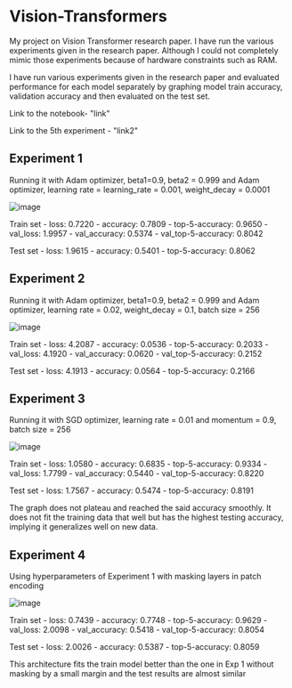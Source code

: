 # Vision-Transformers

My project on Vision Transformer research paper. I have run the various experiments given in the research paper. Although I could not completely mimic those experiments because of hardware constraints such as RAM.

I have run various experiments given in the research paper and evaluated performance for each model separately by graphing model train accuracy, validation accuracy and then evaluated on the test set.

Link to the notebook- "link"

Link to the 5th experiment - "link2"

## Experiment 1

Running it with Adam optimizer, beta1=0.9, beta2 = 0.999 and Adam optimizer, learning rate = learning_rate = 0.001, weight_decay = 0.0001


![image](https://user-images.githubusercontent.com/92864931/217338713-aa27eb5f-bb1e-4757-85d8-b9a37d22b624.png)

Train set - loss: 0.7220 - accuracy: 0.7809 - top-5-accuracy: 0.9650 - val_loss: 1.9957 - val_accuracy: 0.5374 - val_top-5-accuracy: 0.8042

Test set - loss: 1.9615 - accuracy: 0.5401 - top-5-accuracy: 0.8062

## Experiment 2

Running it with Adam optimizer, beta1=0.9, beta2 = 0.999 and Adam optimizer, learning rate = 0.02, weight_decay = 0.1, batch size = 256

![image](https://user-images.githubusercontent.com/92864931/217511736-74f01e67-15c5-4b47-aad1-d7a4c0a08828.png)


Train set - loss: 4.2087 - accuracy: 0.0536 - top-5-accuracy: 0.2033 - val_loss: 4.1920 - val_accuracy: 0.0620 - val_top-5-accuracy: 0.2152

Test set - loss: 4.1913 - accuracy: 0.0564 - top-5-accuracy: 0.2166

## Experiment 3

Running it with SGD optimizer, learning rate = 0.01 and momentum = 0.9, batch size = 256

![image](https://user-images.githubusercontent.com/92864931/217513460-37bd67c1-eb0d-4804-b201-36a2f1245019.png)

Train set - loss: 1.0580 - accuracy: 0.6835 - top-5-accuracy: 0.9334 - val_loss: 1.7799 - val_accuracy: 0.5440 - val_top-5-accuracy: 0.8220

Test set - loss: 1.7567 - accuracy: 0.5474 - top-5-accuracy: 0.8191

The graph does not plateau and reached the said accuracy smoothly. It does not fit the training data that well but has the highest testing accuracy, implying it generalizes well on new data.

## Experiment 4

Using hyperparameters of Experiment 1 with masking layers in patch encoding

![image](https://user-images.githubusercontent.com/92864931/217514008-49582432-1c91-4674-9c82-5753609004a0.png)

Train set - loss: 0.7439 - accuracy: 0.7748 - top-5-accuracy: 0.9629 - val_loss: 2.0098 - val_accuracy: 0.5418 - val_top-5-accuracy: 0.8054

Test set - loss: 2.0026 - accuracy: 0.5387 - top-5-accuracy: 0.8059

This architecture fits the train model better than the one in Exp 1 without masking by a small margin and the test results are almost similar




